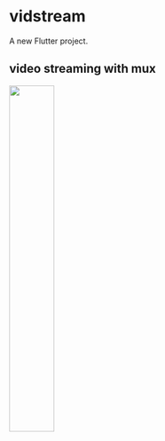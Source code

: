 # vidstream

A new Flutter project.

## video streaming with mux

<img src=https://user-images.githubusercontent.com/45709308/162742013-d9d01dba-cb87-49c0-9ca5-468f0103acd1.png height=40% width=40%>

